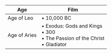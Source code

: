 |Age|Film|
|---|---|
Age of Leo | • 10,000 BC 
Age of Aries | • Exodus: Gods and Kings<br/>• 300<br/>• The Passion of the Christ<br/>• Gladiator

